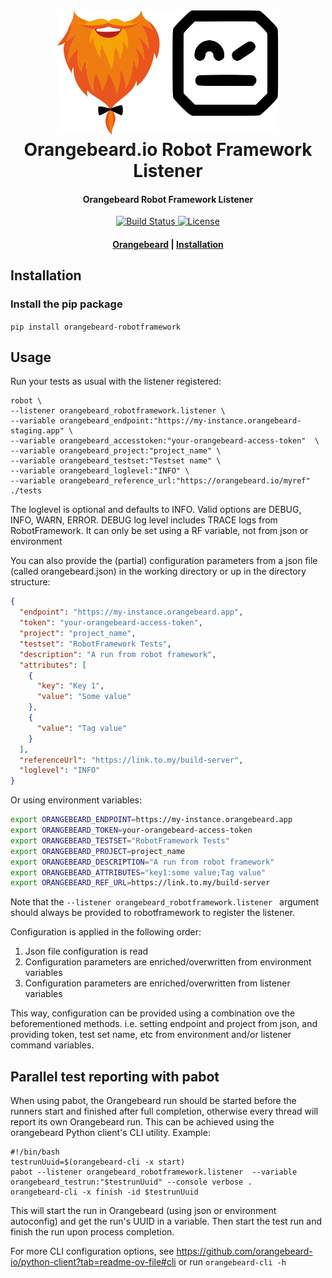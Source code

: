 <h1 align="center">
  <a href="https://github.com/orangebeard-io/robotframework-listener">
    <img src="https://raw.githubusercontent.com/orangebeard-io/robotframework-listener/master/.github/logo.svg" alt="Orangebeard.io Robot Framework Listener" height="200">
  </a>
  <br>Orangebeard.io Robot Framework Listener<br>
</h1>

<h4 align="center">Orangebeard Robot Framework Listener</h4>

<p align="center">
  <a href="https://github.com/orangebeard-io/robotframework-listener/actions">
    <img src="https://img.shields.io/github/workflow/status/orangebeard-io/robotframework-listener/release?style=flat-square"
      alt="Build Status" />
  </a>
  <a href="https://github.com/orangebeard-io/robotframework-listener/blob/master/LICENSE">
    <img src="https://img.shields.io/github/license/orangebeard-io/robotframework-listener?style=flat-square"
      alt="License" />
  </a>
</p>

<div align="center">
  <h4>
    <a href="https://orangebeard.io">Orangebeard</a> |
    <a href="#installation">Installation</a>
  </h4>
</div>

## Installation

### Install the pip package

`pip install orangebeard-robotframework`


## Usage

Run your tests as usual with the listener registered:
```
robot \
--listener orangebeard_robotframework.listener \
--variable orangebeard_endpoint:"https://my-instance.orangebeard-staging.app" \
--variable orangebeard_accesstoken:"your-orangebeard-access-token"  \
--variable orangebeard_project:"project_name" \
--variable orangebeard_testset:"Testset name" \
--variable orangebeard_loglevel:"INFO" \
--variable orangebeard_reference_url:"https://orangebeard.io/myref"
./tests
```
The loglevel is optional and defaults to INFO. Valid options are DEBUG, INFO, WARN, ERROR.
DEBUG log level includes TRACE logs from RobotFramework. It can only be set using a RF variable, not from json or environment

You can also provide the (partial) configuration parameters from a json file (called orangebeard.json) in the working directory or up in the directory structure:

```json [orangebeard.json]
{
  "endpoint": "https://my-instance.orangebeard.app",
  "token": "your-orangebeard-access-token",
  "project": "project_name",
  "testset": "RobotFramework Tests",
  "description": "A run from robot framework",
  "attributes": [
    {
      "key": "Key 1",
      "value": "Some value"
    },
    {
      "value": "Tag value"
    }
  ],
  "referenceUrl": "https://link.to.my/build-server",
  "loglevel": "INFO"
}
```

Or using environment variables:
```bash
export ORANGEBEARD_ENDPOINT=https://my-instance.orangebeard.app
export ORANGEBEARD_TOKEN=your-orangebeard-access-token
export ORANGEBEARD_TESTSET="RobotFramework Tests"
export ORANGEBEARD_PROJECT=project_name
export ORANGEBEARD_DESCRIPTION="A run from robot framework"
export ORANGEBEARD_ATTRIBUTES="key1:some value;Tag value"
export ORANGEBEARD_REF_URL=https://link.to.my/build-server
```

Note that the `--listener orangebeard_robotframework.listener ` argument should always be provided to robotframework to register the listener.

Configuration is applied in the following order:
1. Json file configuration is read
2. Configuration parameters are enriched/overwritten from environment variables
3. Configuration parameters are enriched/overwritten from listener variables
  
This way, configuration can be provided using a combination ove the beforementioned methods. i.e. setting endpoint and
project from json, and providing token, test set name, etc from environment and/or listener command variables.

## Parallel test reporting with pabot
When using pabot, the Orangebeard run should be started before the runners start and finished
after full completion, otherwise every thread will report its own Orangebeard run. This can be achieved using the
orangebeard Python client's CLI utility.
Example:

```shell
#!/bin/bash
testrunUuid=$(orangebeard-cli -x start)
pabot --listener orangebeard_robotframework.listener  --variable orangebeard_testrun:"$testrunUuid" --console verbose .
orangebeard-cli -x finish -id $testrunUuid
```

This will start the run in Orangebeard (using json or environment autoconfig) and get the run's UUID in a variable. Then
start the test run and finish the run upon process completion.

For more CLI configuration options, see https://github.com/orangebeard-io/python-client?tab=readme-ov-file#cli or run `orangebeard-cli -h`
